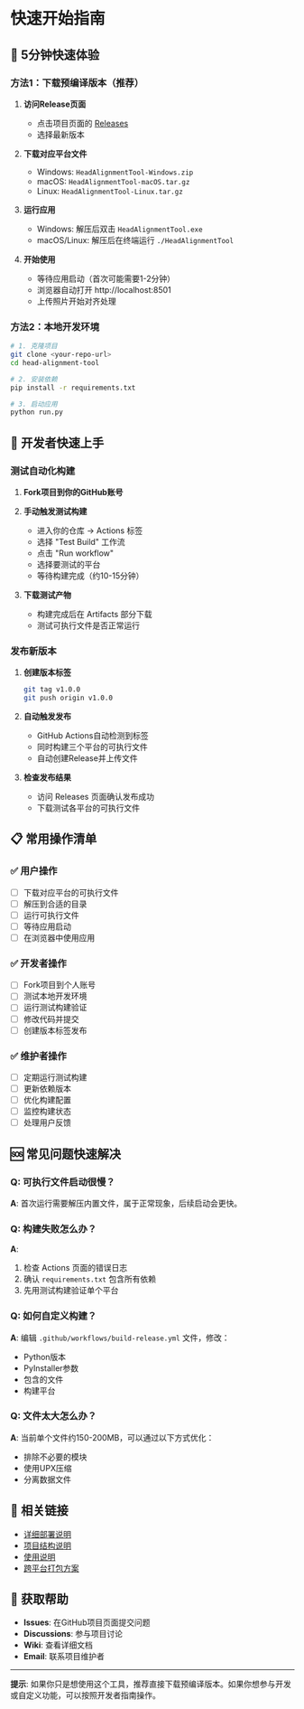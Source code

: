 # 快速开始指南

## 🚀 5分钟快速体验

### 方法1：下载预编译版本（推荐）

1. **访问Release页面**
   - 点击项目页面的 [Releases](../../releases)
   - 选择最新版本

2. **下载对应平台文件**
   - Windows: `HeadAlignmentTool-Windows.zip`
   - macOS: `HeadAlignmentTool-macOS.tar.gz`
   - Linux: `HeadAlignmentTool-Linux.tar.gz`

3. **运行应用**
   - Windows: 解压后双击 `HeadAlignmentTool.exe`
   - macOS/Linux: 解压后在终端运行 `./HeadAlignmentTool`

4. **开始使用**
   - 等待应用启动（首次可能需要1-2分钟）
   - 浏览器自动打开 http://localhost:8501
   - 上传照片开始对齐处理

### 方法2：本地开发环境

```bash
# 1. 克隆项目
git clone <your-repo-url>
cd head-alignment-tool

# 2. 安装依赖
pip install -r requirements.txt

# 3. 启动应用
python run.py
```

## 🔧 开发者快速上手

### 测试自动化构建

1. **Fork项目到你的GitHub账号**

2. **手动触发测试构建**
   - 进入你的仓库 → Actions 标签
   - 选择 "Test Build" 工作流
   - 点击 "Run workflow"
   - 选择要测试的平台
   - 等待构建完成（约10-15分钟）

3. **下载测试产物**
   - 构建完成后在 Artifacts 部分下载
   - 测试可执行文件是否正常运行

### 发布新版本

1. **创建版本标签**
   ```bash
   git tag v1.0.0
   git push origin v1.0.0
   ```

2. **自动触发发布**
   - GitHub Actions自动检测到标签
   - 同时构建三个平台的可执行文件
   - 自动创建Release并上传文件

3. **检查发布结果**
   - 访问 Releases 页面确认发布成功
   - 下载测试各平台的可执行文件

## 📋 常用操作清单

### ✅ 用户操作

- [ ] 下载对应平台的可执行文件
- [ ] 解压到合适的目录
- [ ] 运行可执行文件
- [ ] 等待应用启动
- [ ] 在浏览器中使用应用

### ✅ 开发者操作

- [ ] Fork项目到个人账号
- [ ] 测试本地开发环境
- [ ] 运行测试构建验证
- [ ] 修改代码并提交
- [ ] 创建版本标签发布

### ✅ 维护者操作

- [ ] 定期运行测试构建
- [ ] 更新依赖版本
- [ ] 优化构建配置
- [ ] 监控构建状态
- [ ] 处理用户反馈

## 🆘 常见问题快速解决

### Q: 可执行文件启动很慢？
**A**: 首次运行需要解压内置文件，属于正常现象，后续启动会更快。

### Q: 构建失败怎么办？
**A**: 
1. 检查 Actions 页面的错误日志
2. 确认 `requirements.txt` 包含所有依赖
3. 先用测试构建验证单个平台

### Q: 如何自定义构建？
**A**: 编辑 `.github/workflows/build-release.yml` 文件，修改：
- Python版本
- PyInstaller参数
- 包含的文件
- 构建平台

### Q: 文件太大怎么办？
**A**: 当前单个文件约150-200MB，可以通过以下方式优化：
- 排除不必要的模块
- 使用UPX压缩
- 分离数据文件

## 🔗 相关链接

- [详细部署说明](GitHub%20Actions部署说明.md)
- [项目结构说明](项目结构说明.md)
- [使用说明](使用说明.md)
- [跨平台打包方案](跨平台打包方案.md)

## 💬 获取帮助

- **Issues**: 在GitHub项目页面提交问题
- **Discussions**: 参与项目讨论
- **Wiki**: 查看详细文档
- **Email**: 联系项目维护者

---

**提示**: 如果你只是想使用这个工具，推荐直接下载预编译版本。如果你想参与开发或自定义功能，可以按照开发者指南操作。 